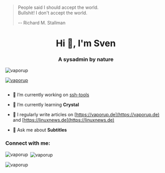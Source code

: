 >People said I should accept the world.  
>Bullshit! I don't accept the world.  
> 
>-- Richard M. Stallman

<h1 align="center">Hi 👋, I'm Sven</h1>
<h3 align="center">A sysadmin by nature</h3>

<p align="left"> <img src="https://komarev.com/ghpvc/?username=vaporup&label=Profile%20views&color=0e75b6&style=flat" alt="vaporup" /> </p>

<p align="left"> <a href="https://github.com/ryo-ma/github-profile-trophy"><img src="https://github-profile-trophy.vercel.app/?username=vaporup" alt="vaporup" /></a> </p>

<p align="left"> <a href="https://twitter.com/" target="blank"><img src="https://img.shields.io/twitter/follow/?logo=twitter&style=for-the-badge" alt="" /></a> </p>

- 🔭 I’m currently working on [ssh-tools](https://github.com/vaporup/ssh-tools)

- 🌱 I’m currently learning **Crystal**

- 📝 I regularly write articles on [https://vaporup.de](https://vaporup.de) and [https://linuxnews.de](https://linuxnews.de)

- 💬 Ask me about **Subtitles**

<h3 align="left">Connect with me:</h3>
<p align="left">
</p>



<p><img align="left" src="https://github-readme-stats.vercel.app/api/top-langs?username=vaporup&show_icons=true&locale=en&layout=compact" alt="vaporup" /></p>

<p>&nbsp;<img align="center" src="https://github-readme-stats.vercel.app/api?username=vaporup&show_icons=true&locale=en" alt="vaporup" /></p>

<p><img align="center" src="https://github-readme-streak-stats.herokuapp.com/?user=vaporup&" alt="vaporup" /></p>

